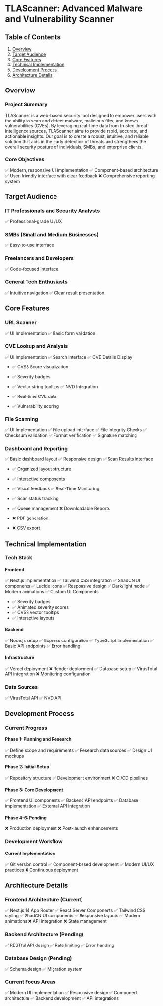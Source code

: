 # TLAScanner: Advanced Malware and Vulnerability Scanner

## Table of Contents

1. [Overview](#overview)
2. [Target Audience](#target-audience)
3. [Core Features](#core-features)
4. [Technical Implementation](#technical-implementation)
5. [Development Process](#development-process)
6. [Architecture Details](#architecture-details)

## Overview

### Project Summary

TLAScanner is a web-based security tool designed to empower users with the ability to scan and detect malware, malicious files, and known vulnerabilities (CVEs). By leveraging real-time data from trusted threat intelligence sources, TLAScanner aims to provide rapid, accurate, and actionable insights. Our goal is to create a robust, intuitive, and reliable solution that aids in the early detection of threats and strengthens the overall security posture of individuals, SMBs, and enterprise clients.

### Core Objectives

✅ Modern, responsive UI implementation
✅ Component-based architecture
✅ User-friendly interface with clear feedback
❌ Comprehensive reporting system

## Target Audience

### IT Professionals and Security Analysts

✅ Professional-grade UI/UX

### SMBs (Small and Medium Businesses)

✅ Easy-to-use interface

### Freelancers and Developers

✅ Code-focused interface

### General Tech Enthusiasts

✅ Intuitive navigation
✅ Clear result presentation

## Core Features

### URL Scanner

✅ UI Implementation
✅ Basic form validation

### CVE Lookup and Analysis

✅ UI Implementation
✅ Search interface
✅ CVE Details Display

- ✅ CVSS Score visualization
- ✅ Severity badges
- ✅ Vector string tooltips
✅ NVD Integration

- ✅ Real-time CVE data
- ✅ Vulnerability scoring

### File Scanning

✅ UI Implementation
✅ File upload interface
✅ File Integrity Checks
✅ Checksum validation
✅ Format verification
✅ Signature matching

### Dashboard and Reporting

✅ Basic dashboard layout
✅ Responsive design
✅ Scan Results Interface

- ✅ Organized layout structure
- ✅ Interactive components
- ✅ Visual feedback
✅ Real-Time Monitoring

- ✅ Scan status tracking
- ✅ Queue management
❌ Downloadable Reports
- ❌ PDF generation
- ❌ CSV export

## Technical Implementation

### Tech Stack

#### Frontend

✅ Next.js implementation
✅ Tailwind CSS integration
✅ ShadCN UI components
✅ Lucide icons
✅ Responsive design
✅ Dark/light mode
✅ Modern animations
✅ Custom UI Components

- ✅ Severity badges
- ✅ Animated severity scores
- ✅ CVSS vector tooltips
- ✅ Interactive layouts

#### Backend

✅ Node.js setup
✅ Express configuration
✅ TypeScript implementation
✅ Basic API endpoints
✅ Error handling

#### Infrastructure

✅ Vercel deployment
❌ Render deployment
✅ Database setup
✅ VirusTotal API integration
❌ Monitoring configuration

### Data Sources

✅ VirusTotal API
✅ NVD API

## Development Process

### Current Progress

#### Phase 1: Planning and Research

✅ Define scope and requirements
✅ Research data sources
✅ Design UI mockups

#### Phase 2: Initial Setup

✅ Repository structure
✅ Development environment
❌ CI/CD pipelines

#### Phase 3: Core Development

✅ Frontend UI components
✅ Backend API endpoints
✅ Database implementation
✅ External API integration

#### Phase 4-6: Pending

❌ Production deployment
❌ Post-launch enhancements

### Development Workflow

#### Current Implementation

✅ Git version control
✅ Component-based development
✅ Modern UI/UX practices
❌ Continuous deployment

## Architecture Details

### Frontend Architecture (Current)

✅ Next.js 14 App Router
✅ React Server Components
✅ Tailwind CSS styling
✅ ShadCN UI components
✅ Responsive layouts
✅ Modern animations
❌ API integration
❌ State management

### Backend Architecture (Pending)

✅ RESTful API design
✅ Rate limiting
✅ Error handling

### Database Design (Pending)

✅ Schema design
✅ Migration system

### Current Focus Areas

✅ Modern UI implementation
✅ Responsive design
✅ Component architecture
✅ Backend development
✅ API integrations
